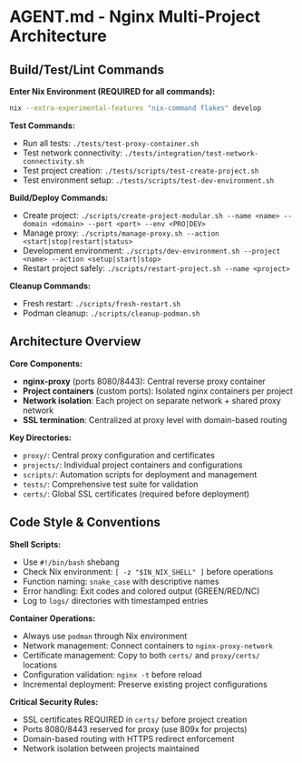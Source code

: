 # AGENT.md - Nginx Multi-Project Architecture

## Build/Test/Lint Commands

**Enter Nix Environment (REQUIRED for all commands):**
```bash
nix --extra-experimental-features "nix-command flakes" develop
```

**Test Commands:**
- Run all tests: `./tests/test-proxy-container.sh`
- Test network connectivity: `./tests/integration/test-network-connectivity.sh`
- Test project creation: `./tests/scripts/test-create-project.sh`
- Test environment setup: `./tests/scripts/test-dev-environment.sh`

**Build/Deploy Commands:**
- Create project: `./scripts/create-project-modular.sh --name <name> --domain <domain> --port <port> --env <PRO|DEV>`
- Manage proxy: `./scripts/manage-proxy.sh --action <start|stop|restart|status>`
- Development environment: `./scripts/dev-environment.sh --project <name> --action <setup|start|stop>`
- Restart project safely: `./scripts/restart-project.sh --name <project>`

**Cleanup Commands:**
- Fresh restart: `./scripts/fresh-restart.sh`
- Podman cleanup: `./scripts/cleanup-podman.sh`

## Architecture Overview

**Core Components:**
- **nginx-proxy** (ports 8080/8443): Central reverse proxy container
- **Project containers** (custom ports): Isolated nginx containers per project
- **Network isolation**: Each project on separate network + shared proxy network
- **SSL termination**: Centralized at proxy level with domain-based routing

**Key Directories:**
- `proxy/`: Central proxy configuration and certificates
- `projects/`: Individual project containers and configurations
- `scripts/`: Automation scripts for deployment and management
- `tests/`: Comprehensive test suite for validation
- `certs/`: Global SSL certificates (required before deployment)

## Code Style & Conventions

**Shell Scripts:**
- Use `#!/bin/bash` shebang
- Check Nix environment: `[ -z "$IN_NIX_SHELL" ]` before operations
- Function naming: `snake_case` with descriptive names
- Error handling: Exit codes and colored output (GREEN/RED/NC)
- Log to `logs/` directories with timestamped entries

**Container Operations:**
- Always use `podman` through Nix environment
- Network management: Connect containers to `nginx-proxy-network`
- Certificate management: Copy to both `certs/` and `proxy/certs/` locations
- Configuration validation: `nginx -t` before reload
- Incremental deployment: Preserve existing project configurations

**Critical Security Rules:**
- SSL certificates REQUIRED in `certs/` before project creation
- Ports 8080/8443 reserved for proxy (use 809x for projects)
- Domain-based routing with HTTPS redirect enforcement
- Network isolation between projects maintained
